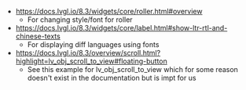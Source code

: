 * https://docs.lvgl.io/8.3/widgets/core/roller.html#overview
    * For changing style/font for roller
* https://docs.lvgl.io/8.3/widgets/core/label.html#show-ltr-rtl-and-chinese-texts
    * For displaying diff languages using fonts
* https://docs.lvgl.io/8.3/overview/scroll.html?highlight=lv_obj_scroll_to_view#floating-button
    * See this example for lv_obj_scroll_to_view which for some reason doesn't exist in the documentation but is impt for us
